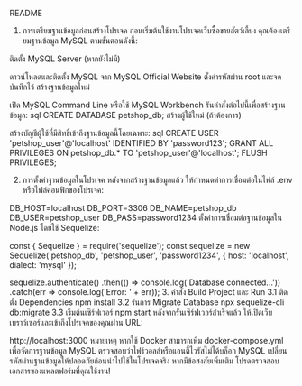 ﻿README
1. การเตรียมฐานข้อมูลก่อนสร้างโปรเจค
ก่อนเริ่มต้นใช้งานโปรเจคเว็บซื้อขายสัตว์เลี้ยง คุณต้องเตรียมฐานข้อมูล MySQL ตามขั้นตอนดังนี้:

ติดตั้ง MySQL Server (หากยังไม่มี)

ดาวน์โหลดและติดตั้ง MySQL จาก MySQL Official Website
ตั้งค่ารหัสผ่าน root และจดบันทึกไว้
สร้างฐานข้อมูลใหม่

เปิด MySQL Command Line หรือใช้ MySQL Workbench
รันคำสั่งต่อไปนี้เพื่อสร้างฐานข้อมูล: sql CREATE DATABASE petshop_db;
สร้างผู้ใช้ใหม่ (ถ้าต้องการ)

สร้างบัญชีผู้ใช้ที่มีสิทธิ์เข้าถึงฐานข้อมูลนี้โดยเฉพาะ: sql CREATE USER 'petshop_user'@'localhost' IDENTIFIED BY 'password123'; GRANT ALL PRIVILEGES ON petshop_db.* TO 'petshop_user'@'localhost'; FLUSH PRIVILEGES;

2. การตั้งค่าฐานข้อมูลในโปรเจค
หลังจากสร้างฐานข้อมูลแล้ว ให้กำหนดค่าการเชื่อมต่อในไฟล์ .env หรือไฟล์คอนฟิกของโปรเจค:

DB_HOST=localhost
DB_PORT=3306
DB_NAME=petshop_db
DB_USER=petshop_user
DB_PASS=password1234
ตั้งค่าการเชื่อมต่อฐานข้อมูลใน Node.js โดยใช้ Sequelize:

const { Sequelize } = require('sequelize');
const sequelize = new Sequelize('petshop_db', 'petshop_user', 'password1234', {
    host: 'localhost',
    dialect: 'mysql'
});

sequelize.authenticate()
    .then(() => console.log('Database connected...'))
    .catch(err => console.log('Error: ' + err));
3. คำสั่ง Build Project และ Run
3.1 ติดตั้ง Dependencies
npm install
3.2 รันการ Migrate Database
npx sequelize-cli db:migrate
3.3 เริ่มต้นเซิร์ฟเวอร์
npm start
หลังจากรันเซิร์ฟเวอร์สำเร็จแล้ว ให้เปิดเว็บเบราว์เซอร์และเข้าถึงโปรเจคของคุณผ่าน URL:

http://localhost:3000
หมายเหตุ
หากใช้ Docker สามารถเพิ่ม docker-compose.yml เพื่อจัดการฐานข้อมูล MySQL
ตรวจสอบว่าไฟร์วอลล์หรือแอนตี้ไวรัสไม่ได้บล็อก MySQL
เปลี่ยนรหัสผ่านฐานข้อมูลให้ปลอดภัยก่อนนำไปใช้ในโปรเจคจริง
หากมีข้อสงสัยเพิ่มเติม โปรดตรวจสอบเอกสารของแพลตฟอร์มที่คุณใช้งาน!

